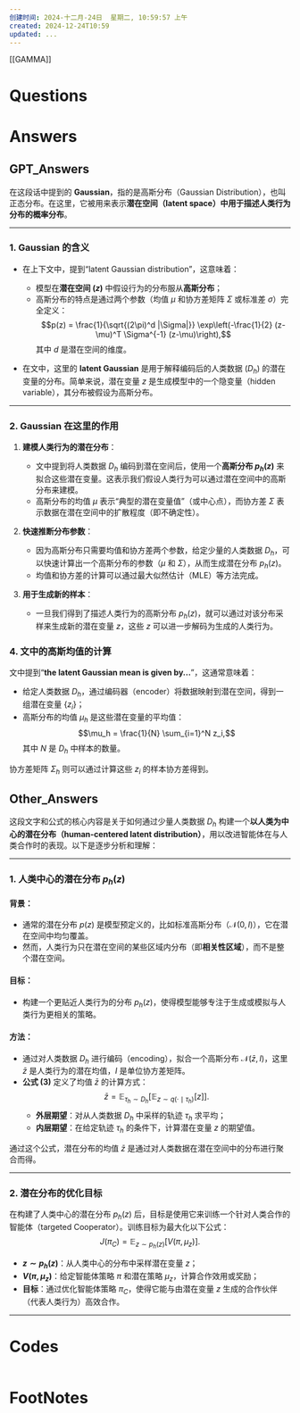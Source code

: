 ```yaml
---
创建时间: 2024-十二月-24日  星期二, 10:59:57 上午
created: 2024-12-24T10:59
updated: ...
---
```

[[GAMMA]]

# Questions


# Answers

## GPT_Answers
在这段话中提到的 **Gaussian**，指的是高斯分布（Gaussian Distribution），也叫正态分布。在这里，它被用来表示**潜在空间（latent space）中用于描述人类行为分布的概率分布**。

---

### **1. Gaussian 的含义**
- 在上下文中，提到“latent Gaussian distribution”，这意味着：
  - 模型在**潜在空间 ($z$)** 中假设行为的分布服从**高斯分布**；
  - 高斯分布的特点是通过两个参数（均值 $\mu$ 和协方差矩阵 $\Sigma$ 或标准差 $\sigma$）完全定义：
    $$p(z) = \frac{1}{\sqrt{(2\pi)^d |\Sigma|}} \exp\left(-\frac{1}{2} (z-\mu)^T \Sigma^{-1} (z-\mu)\right),$$
    其中 $d$ 是潜在空间的维度。

- 在文中，这里的 **latent Gaussian** 是用于解释编码后的人类数据 ($D_h$) 的潜在变量的分布。简单来说，潜在变量 $z$ 是生成模型中的一个隐变量（hidden variable），其分布被假设为高斯分布。

---

### **2. Gaussian 在这里的作用**
1. **建模人类行为的潜在分布**：
   - 文中提到将人类数据 $D_h$ 编码到潜在空间后，使用一个**高斯分布 $p_h(z)$** 来拟合这些潜在变量。这表示我们假设人类行为可以通过潜在空间中的高斯分布来建模。
   - 高斯分布的均值 $\mu$ 表示“典型的潜在变量值”（或中心点），而协方差 $\Sigma$ 表示数据在潜在空间中的扩散程度（即不确定性）。

2. **快速推断分布参数**：
   - 因为高斯分布只需要均值和协方差两个参数，给定少量的人类数据 $D_h$，可以快速计算出一个高斯分布的参数（$\mu$ 和 $\Sigma$），从而生成潜在分布 $p_h(z)$。
   - 均值和协方差的计算可以通过最大似然估计（MLE）等方法完成。

3. **用于生成新的样本**：
   - 一旦我们得到了描述人类行为的高斯分布 $p_h(z)$，就可以通过对该分布采样来生成新的潜在变量 $z$，这些 $z$ 可以进一步解码为生成的人类行为。

### **4. 文中的高斯均值的计算**
文中提到“**the latent Gaussian mean is given by...**”，这通常意味着：
- 给定人类数据 $D_h$，通过编码器（encoder）将数据映射到潜在空间，得到一组潜在变量 $\{z_i\}$；
- 高斯分布的均值 $\mu_h$ 是这些潜在变量的平均值：
  $$\mu_h = \frac{1}{N} \sum_{i=1}^N z_i,$$
  其中 $N$ 是 $D_h$ 中样本的数量。

协方差矩阵 $\Sigma_h$ 则可以通过计算这些 $z_i$ 的样本协方差得到。

## Other_Answers
这段文字和公式的核心内容是关于如何通过少量人类数据 $D_h$ 构建一个**以人类为中心的潜在分布（human-centered latent distribution）**，用以改进智能体在与人类合作时的表现。以下是逐步分析和理解：

---

### 1. **人类中心的潜在分布 $p_h(z)$**

#### 背景：
- 通常的潜在分布 $p(z)$ 是模型预定义的，比如标准高斯分布（$\mathcal{N}(0, I)$），它在潜在空间中均匀覆盖。  
- 然而，人类行为只在潜在空间的某些区域内分布（即**相关性区域**），而不是整个潜在空间。

#### 目标：
- 构建一个更贴近人类行为的分布 $p_h(z)$，使得模型能够专注于生成或模拟与人类行为更相关的策略。

#### 方法：
- 通过对人类数据 $D_h$ 进行编码（encoding），拟合一个高斯分布 $\mathcal{N}(\bar{z}, I)$，这里 $\bar{z}$ 是人类行为的潜在均值，$I$ 是单位协方差矩阵。
- **公式 (3)** 定义了均值 $\bar{z}$ 的计算方式：
  $$\bar{z} = \mathbb{E}_{\tau_h \sim D_h} \bigl[ \mathbb{E}_{z \sim q(\cdot \mid \tau_h)}[z] \bigr].$$
  - **外层期望**：对从人类数据 $D_h$ 中采样的轨迹 $\tau_h$ 求平均；
  - **内层期望**：在给定轨迹 $\tau_h$ 的条件下，计算潜在变量 $z$ 的期望值。

通过这个公式，潜在分布的均值 $\bar{z}$ 是通过对人类数据在潜在空间中的分布进行聚合而得。

---

### 2. **潜在分布的优化目标**

在构建了人类中心的潜在分布 $p_h(z)$ 后，目标是使用它来训练一个针对人类合作的智能体（targeted Cooperator）。训练目标为最大化以下公式：
$$J(\pi_C) = \mathbb{E}_{z \sim p_h(z)} \bigl[ V(\pi, \mu_z) \bigr].$$
- **$z \sim p_h(z)$**：从人类中心的分布中采样潜在变量 $z$；
- **$V(\pi, \mu_z)$**：给定智能体策略 $\pi$ 和潜在策略 $\mu_z$，计算合作效用或奖励；
- **目标**：通过优化智能体策略 $\pi_C$，使得它能与由潜在变量 $z$ 生成的合作伙伴（代表人类行为）高效合作。
---

# Codes

```python

```


# FootNotes
